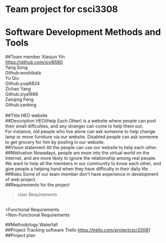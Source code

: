 # Team project for csci3308 
# Software Development Methods and Tools
##Team member
Xiaojun Yin        <br/><https://github.com/xiyi8580><br/>
Yang Song          <br/>Github:woshibala<br/>
Yu Qiu             <br/>Github:yuqi6824<br/>
Zichao Yang        <br/>Github:ziya1666<br/>
Zanqing Feng       <br/>Github:zanking<br/><br/>
##Title
HEO website
<br/>
##Description
HEO(Help Each Other) is a website where people can post their small diffculties, and any stranger can come to help them out.<br/>
For instance, old people who live alone can ask someone to help change lamp or move furniture via our website. Disabled people can ask someone to get grocery for him by posting in our website.
<br/>
##Vision statement
All the people can use our website to help each other. 
<br/>
##Motivation
Nowadays, people are more into the virtual world on the Internet, and are more likely to ignore the relationship among real people. We want to help all the members in our community to know each other, and give people a helping hand when they have difficulty in their daily life. 
<br/>
##Risks
Some of our team member don't have experience in development of web project.
<br/>
##Requirements for the project
>User Requirements
<br/>
>Functional Requirements
<br/>
>Non-Functional Requirements
<br/>

##Methodology
Waterfall<br/>
##Project Tracking software
Trello https://trello.com/projectcsci33081
<br/>
##Project plan
<br/>


